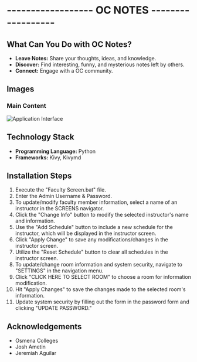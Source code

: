 # ------------------ OC NOTES ------------------

## What Can You Do with OC Notes?
- **Leave Notes:** Share your thoughts, ideas, and knowledge.
- **Discover:** Find interesting, funny, and mysterious notes left by others.
- **Connect:** Engage with a OC community.

## Images
### Main Content
![Application Interface](App_Images/content.png)

## Technology Stack
- **Programming Language:** Python
- **Frameworks:** Kivy, Kivymd

## Installation Steps
   1. Execute the "Faculty Screen.bat" file.
   2. Enter the Admin Username & Password.
   3. To update/modify faculty member information, select a name of an instructor in the SCREENS navigator.
   4. Click the "Change Info" button to modify the selected instructor's name and information.
   5. Use the "Add Schedule" button to include a new schedule for the instructor, which will be displayed in the instructor screen.
   6. Click "Apply Change" to save any modifications/changes in the instructor screen.
   7. Utilize the "Reset Schedule" button to clear all schedules in the instructor screen.
   8. To update/change room information and system security, navigate to "SETTINGS" in the navigation menu.
   9. Click "CLICK HERE TO SELECT ROOM" to choose a room for information modification.
   10. Hit "Apply Changes" to save the changes made to the selected room's information.
   11. Update system security by filling out the form in the password form and clicking "UPDATE PASSWORD."

## Acknowledgements
- Osmena Colleges
- Josh Ametin
- Jeremiah Aguilar
